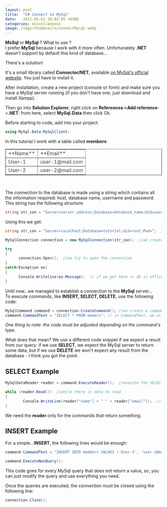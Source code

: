 ```yaml
---
layout: post
title:  "C# Connect to MySql"
date:   2012-05-02 20:02:05 +0300
categories: miscellaneous
image: /imgs/thumbnails/connectMysql.webp
---
```


**MsSql** or **MySql** ? What to use ?  
I prefer **MySql** because I work with it more often. Unfortunately **.NET** doesn't support by default this kind of database...

There's a solution!

It's a small library called **Connector/NET**, available [on MySql's official website](http://dev.mysql.com/downloads/connector/net/1.0.html#downloads). You just have to install it.

After installation, create a new project (console or form) and make sure you have a MySql server running (if you don't have one, just download and install Xampp).

Then go into **Solution Explorer**, right click on **References**->**Add reference**->**.NET**: from here, select **MySql.Data** then click Ok.

Before starting to code, add into your project:

```csharp
using MySql.Data.MySqlClient;
```

In this tutorial I work with a table called **members**:

<table style="border-collapse:collapse;color: #444;" border="1" cellpadding="3" cellspacing="10">

<tbody>

<tr>

<td>**Name**</td>

<td>**Email**</td>

</tr>

<tr>

<td>User-1</td>

<td>user-1@mail.com</td>

</tr>

<tr>

<td>User-2</td>

<td>user-2@mail.com</td>

</tr>

</tbody>

</table>

&nbsp;

The connection to the database is made using a string which contains all the information required: host, database name, username and password.  
This string has the following structure:

```csharp
string str_con = "Server=server_address;Database=database_name;Uid=username;Pwd=password";
```

Using this we get:

```csharp
string str_con = "Server=localhost;Database=tutorial;Uid=root;Pwd=";  //my server has no password 

MySqlConnection connection = new MySqlConnection(str_con);  //we create a MySql connection

try  
{
      connection.Open();  //we try to open the connection
}
catch(Exception ex)
{
      Console.Writeline(ex.Message);  // if we got here => db is offline
}
```

Until now...we managed to establish a connection to the **MySql** server...  
To execute commands, like **INSERT, SELECT, DELETE.** use the following code:

```csharp
MySqlCommand command = connection.CreateCommand(); //we create a command
command.CommandText = "SELECT * FROM memers"; // in CommandText, we write the Query
```

_One thing to note: the code must be adjusted depending on the command's type._

What does that mean? We use a different code snippet if we expect a result from our query: if we use **SELECT**, we expect the MySql server to return some data, but if we use **DELETE** we won't expect any result from the database - I think you got the point.

## SELECT Example

```csharp
MySqlDataReader reader = command.ExecuteReader();  //execute the SELECT command, which returns the data into the reader

while (reader.Read())  //while there is data to read
{
        Console.WriteLine(reader["name"] + " " + reader["email"]);  //finally, displaying what we got from our server
}
```

We need the **reader** only for the commands that return something.

## INSERT Example

For a simple...**INSERT**, the following lines would be enough:

```csharp
command.CommandText = "INSERT INTO members VALUES ('User-3', 'user-3@mail.com')";  //we add a new member in our table

command.ExecuteNonQuery();
```

This code goes for every MySql query that does not return a value, so, you can just modify the query and use everything you need.

Once the queries are executed, the connection must be closed using the following line:

```csharp
connection.Close();
```